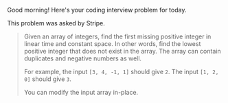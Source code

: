 Good morning! Here's your coding interview problem for today.

This problem was asked by Stripe.

> Given an array of integers, find the first missing positive integer in linear time and constant space. In other words, find the lowest positive integer that does not exist in the array. The array can contain duplicates and negative numbers as well.
>
> For example, the input `[3, 4, -1, 1]` should give `2`. The input `[1, 2, 0]` should give `3`.
>
> You can modify the input array in-place.
